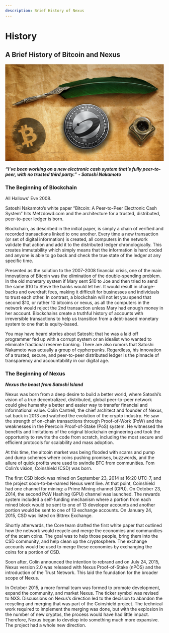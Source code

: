```yaml
---
description: Brief History of Nexus
---
```


# History

## A Brief History of Bitcoin and Nexus

![](../../.gitbook/assets/NXS-BTC.png)

_**“I’ve been working on a new electronic cash system that’s fully peer-to-peer, with no trusted third party.”  - Satoshi Nakamoto**_

### The Beginning of Blockchain

All Hallows’ Eve 2008.

Satoshi Nakamoto’s white paper “Bitcoin: A Peer-to-Peer Electronic Cash System” hits Metzdowd.com and the architecture for a trusted, distributed, peer-to-peer ledger is born.

Blockchain, as described in the initial paper, is simply a chain of verified and recorded transactions linked to one another. Every time a new transaction (or set of digital information) is created, all computers in the network validate that action and add it to the distributed ledger chronologically. This creates immutability which simply means that the information is hard coded and anyone is able to go back and check the true state of the ledger at any specific time.

Presented as the solution to the 2007-2008 financial crisis, one of the main innovations of Bitcoin was the elimination of the double-spending problem. In the old monetary system if Mary sent $10 to Joe and then tried to send the same $10 to Steve the banks would let her. It would result in charge-backs and overdraft fees, making it difficult for businesses and individuals to trust each other. In contrast, a blockchain will not let you spend that second $10, or rather 10 bitcoins or nexus, as all the computers in the network would reject the 2nd transaction unless Mary had enough money in her account. Blockchains create a truthful history of accounts with irreversible transactions to help us transition from a debt-based monetary system to one that is equity-based.

You may have heard stories about Satoshi; that he was a laid off programmer fed up with a corrupt system or an idealist who wanted to eliminate fractional reserve banking. There are also rumors that Satoshi Nakamoto was actually a group of cypherpunks. Regardless, his innovation of a trusted, secure, and peer-to-peer distributed ledger is the pinnacle of transparency and accountability in our digital age.

### The Beginning of Nexus

_**Nexus the beast from Satoshi Island**_&#x20;

Nexus was born from a deep desire to build a better world, where Satoshi’s vision of a true decentralized, distributed, global peer-to-peer network could give humanity a better and easier way to transfer financial and informational value. Colin Cantrell, the chief architect and founder of Nexus, sat back in 2013 and watched the evolution of the crypto industry. He saw the strength of on-chain transactions through Proof-of-Work (PoW) and the weaknesses in the Peercoin Proof-of-Stake (PoS) system. He witnessed the benefits and limitations of the original blockchain engineering and took the opportunity to rewrite the code from scratch, including the most secure and efficient protocols for scalability and mass adoption.

At this time, the altcoin market was being flooded with scams and pump and dump schemes where coins pushing promises, buzzwords, and the allure of quick profits were used to swindle BTC from communities. Fom Colin’s vision, Coinshield (CSD) was born.

The first CSD block was mined on September 23, 2014 at 16:20 UTC-7, and the project soon-to-be-named Nexus went live. At that point, Coinshield had one channel for mining: a Prime Mining channel (CPU). On October 23, 2014, the second PoW Hashing (GPU) channel was launched. The rewards system included a self-funding mechanism where a portion from each mined block would be sent to one of 13 developer accounts and another portion would be sent to one of 13 exchange accounts. On January 24, 2015, CSD was listed on Bittrex Exchange.

Shortly afterwards, the Core team drafted the first white paper that outlined how the network would recycle and merge the economies and communities of the scam coins. The goal was to help those people, bring them into the CSD community, and help clean up the cryptosphere. The exchange accounts would be used to merge these economies by exchanging the coins for a portion of CSD.

Soon after, Colin announced the intention to rebrand and on July 24, 2015, Nexus version 2.0 was released with Nexus Proof-of-Stake (nPOS) and the introduction of the Trust Network. This laid the foundation for the broader scope of Nexus.

In October 2015, a more formal team was formed to promote development, expand the community, and market Nexus. The ticker symbol was revised to NXS. Discussions on Nexus’s direction led to the decision to abandon the recycling and merging that was part of the Coinshield project. The technical work required to implement the merging was done, but with the explosion in the number of new cryptos, the process would have had little impact. Therefore, Nexus began to develop into something much more expansive. The project had a whole new direction.
